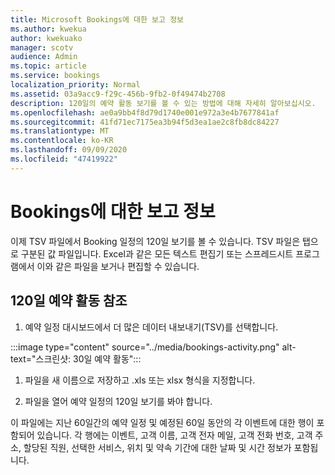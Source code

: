 ```yaml
---
title: Microsoft Bookings에 대한 보고 정보
ms.author: kwekua
author: kwekuako
manager: scotv
audience: Admin
ms.topic: article
ms.service: bookings
localization_priority: Normal
ms.assetid: 03a9acc9-f29c-456b-9fb2-0f49474b2708
description: 120일의 예약 활동 보기를 볼 수 있는 방법에 대해 자세히 알아보십시오.
ms.openlocfilehash: ae0a9bb4f8d79d1740e001e972a3e4b7677841af
ms.sourcegitcommit: 41fd71ec7175ea3b94f5d3ea1ae2c8fb8dc84227
ms.translationtype: MT
ms.contentlocale: ko-KR
ms.lasthandoff: 09/09/2020
ms.locfileid: "47419922"
---
```

# <a name="reporting-info-for-bookings"></a>Bookings에 대한 보고 정보

이제 TSV 파일에서 Booking 일정의 120일 보기를 볼 수 있습니다. TSV 파일은 탭으로 구분된 값 파일입니다. Excel과 같은 모든 텍스트 편집기 또는 스프레드시트 프로그램에서 이와 같은 파일을 보거나 편집할 수 있습니다.

## <a name="see-120-days-booking-activity"></a>120일 예약 활동 참조

1. 예약 일정 대시보드에서 더 많은 데이터 내보내기(TSV)를 선택합니다.

:::image type="content" source="../media/bookings-activity.png" alt-text="스크린샷: 30일 예약 활동":::

1. 파일을 새 이름으로 저장하고 .xls 또는 xlsx 형식을 지정합니다.

1. 파일을 열어 예약 일정의 120일 보기를 봐야 합니다.

이 파일에는 지난 60일간의 예약 일정 및 예정된 60일 동안의 각 이벤트에 대한 행이 포함되어 있습니다. 각 행에는 이벤트, 고객 이름, 고객 전자 메일, 고객 전화 번호, 고객 주소, 할당된 직원, 선택한 서비스, 위치 및 약속 기간에 대한 날짜 및 시간 정보가 포함됩니다.